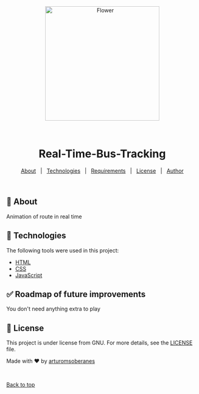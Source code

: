 <div align="center" id="top"> 
  <img src="./images/screenshot.png" style="width:300px" alt="Flower" />

&#xa0;

</div>

<h1 align="center">Real-Time-Bus-Tracking</h1>

<p align="center">
  <a href="#dart-about">About</a> &#xa0; | &#xa0; 
  <a href="#rocket-technologies">Technologies</a> &#xa0; | &#xa0;
  <a href="#white_check_mark-requirements">Requirements</a> &#xa0; | &#xa0;
  <a href="#memo-license">License</a> &#xa0; | &#xa0;
  <a href="https://github.com/arturomsoberanes" target="_blank">Author</a>
</p>

<br>

## :dart: About

Animation of route in real time


## :rocket: Technologies

The following tools were used in this project:

- [HTML](https://whatwg.org/)
- [CSS](https://www.w3.org/Style/CSS/Overview.en.html)
- [JavaScript](https://www.ecma-international.org/)

## :white_check_mark: Roadmap of future improvements

You don't need anything extra to play


## :memo: License

This project is under license from GNU. For more details, see the [LICENSE](LICENSE) file.

Made with :heart: by <a href="https://github.com/arturomsoberanes" target="_blank">arturomsoberanes</a>

&#xa0;

<a href="#top">Back to top</a>
